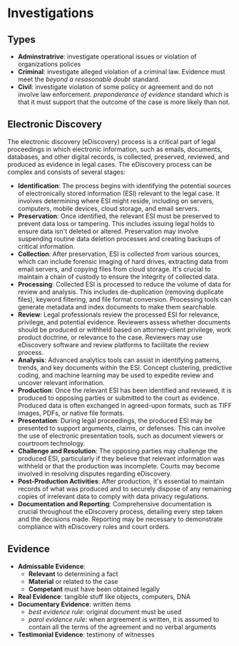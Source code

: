 # Investigations

## Types
- **Adminstratrive**: investigate operational issues or violation of organizations polices
- **Criminal**: investigate alleged violation of a criminal law. Evidence must meet the _beyond a
  resasonable doubt_ standard. 
- **Civil**: investigate violation of some policy or agreement and do not involve law enforcement.
  _preponderance of evidence_ standard which is that it must support that the outcome of the case
  is more likely than not.


## Electronic Discovery 
The electronic discovery (eDiscovery) process is a critical part of legal proceedings in which 
electronic information, such as emails, documents, databases, and other digital records, is 
collected, preserved, reviewed, and produced as evidence in legal cases. The eDiscovery process 
can be complex and consists of several stages:

- **Identification**:
The process begins with identifying the potential sources of electronically stored information (ESI) relevant to the legal case.
It involves determining where ESI might reside, including on servers, computers, mobile devices, cloud storage, and email servers.
- **Preservation**:
Once identified, the relevant ESI must be preserved to prevent data loss or tampering. This includes issuing legal holds to ensure data isn't deleted or altered.
Preservation may involve suspending routine data deletion processes and creating backups of critical information.
- **Collection**:
After preservation, ESI is collected from various sources, which can include forensic imaging of hard drives, extracting data from email servers, and copying files from cloud storage.
It's crucial to maintain a chain of custody to ensure the integrity of collected data.
- **Processing**:
Collected ESI is processed to reduce the volume of data for review and analysis. This includes de-duplication (removing duplicate files), keyword filtering, and file format conversion.
Processing tools can generate metadata and index documents to make them searchable.
- **Review**:
Legal professionals review the processed ESI for relevance, privilege, and potential evidence. Reviewers assess whether documents should be produced or withheld based on attorney-client privilege, work product doctrine, or relevance to the case.
Reviewers may use eDiscovery software and review platforms to facilitate the review process.
- **Analysis**:
Advanced analytics tools can assist in identifying patterns, trends, and key documents within the ESI.
Concept clustering, predictive coding, and machine learning may be used to expedite review and uncover relevant information.
- **Production**:
Once the relevant ESI has been identified and reviewed, it is produced to opposing parties or submitted to the court as evidence.
Produced data is often exchanged in agreed-upon formats, such as TIFF images, PDFs, or native file formats.
- **Presentation**:
During legal proceedings, the produced ESI may be presented to support arguments, claims, or defenses.
This can involve the use of electronic presentation tools, such as document viewers or courtroom technology.
- **Challenge and Resolution**:
The opposing parties may challenge the produced ESI, particularly if they believe that relevant information was withheld or that the production was incomplete.
Courts may become involved in resolving disputes regarding eDiscovery.
- **Post-Production Activities**:
After production, it's essential to maintain records of what was produced and to securely dispose of any remaining copies of irrelevant data to comply with data privacy regulations.
- **Documentation and Reporting**:
Comprehensive documentation is crucial throughout the eDiscovery process, detailing every step taken and the decisions made.
Reporting may be necessary to demonstrate compliance with eDiscovery rules and court orders.


## Evidence

- **Admissable Evidence**:
  - **Relevant** to determining a fact
  - **Material** or related to the case
  - **Competant** must have been obtained legally
- **Real Evidence**: tangible stuff like objects, computers, DNA
- **Documentary Evidence**: written items
  - _best evidence rule_: original document must be used
  - _parol evidence rule_: when argreement is written, it is assumed to contain all the terms of the
    agreement and no verbal arguments
- **Testimonial Evidence**: testimony of witnesses
